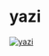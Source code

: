 # yazi

[![yazi][yazi-badge]][yazi]

[yazi]: https://yazi-rs.github.io/
[yazi-badge]: https://img.shields.io/badge/sxyazi-yazi-orange
